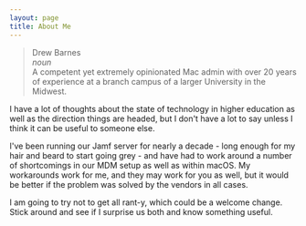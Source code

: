 ```yaml
---
layout: page
title: About Me
---
```

> Drew Barnes <br>
> _noun_ <br>
>  A competent yet extremely opinionated Mac admin with over 20 years of experience at a branch campus of a larger University in the Midwest.

I have a lot of thoughts about the state of technology in higher education as well as the direction things are headed, but I don't have a lot to say unless I think it can be useful to someone else. 

I've been running our Jamf server for nearly a decade - long enough for my hair and beard to start going grey - and have had to work around a number of shortcomings in our MDM setup as well as within macOS. My workarounds work for me, and they may work for you as well, but it would be better if the problem was solved by the vendors in all cases.

I am going to try not to get all rant-y, which could be a welcome change.  Stick around and see if I surprise us both and know something useful.
